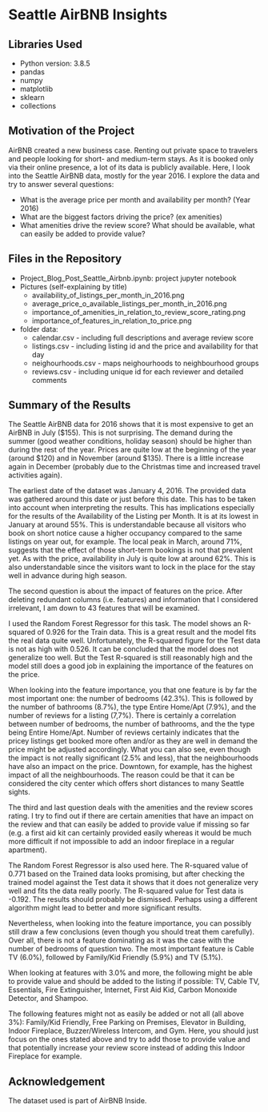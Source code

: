 # Seattle AirBNB Insights

## Libraries Used

* Python version: 3.8.5
* pandas
* numpy
* matplotlib
* sklearn
* collections

## Motivation of the Project

AirBNB created a new business case. Renting out private space to travelers and people looking for short- and medium-term stays. As it is booked only via their online presence, a lot of its data is publicly available. Here, I look into the Seattle AirBNB data, mostly for the year 2016. I explore the data and try to answer several questions:

* What is the average price per month and availability per month? (Year 2016)
* What are the biggest factors driving the price? (ex amenities)
* What amenities drive the review score? What should be available, what can easily be added to provide value?

## Files in the Repository

* Project_Blog_Post_Seattle_Airbnb.ipynb: project jupyter notebook
* Pictures (self-explaining by title)
    * availability_of_listings_per_month_in_2016.png
    * average_price_o_available_listings_per_month_in_2016.png
    * importance_of_amenities_in_relation_to_review_score_rating.png
    * importance_of_features_in_relation_to_price.png
* folder data:
    * calendar.csv - including full descriptions and average review score
    * listings.csv - including listing id and the price and availability for that day
    * neighourhoods.csv - maps neighourhoods to neighbourhood groups
    * reviews.csv - including unique id for each reviewer and detailed comments

## Summary of the Results

The Seattle AirBNB data for 2016 shows that it is most expensive to get an AirBNB in July (\$155). This is not surprising. The demand during the summer (good weather conditions, holiday season) should be higher than during the rest of the year. Prices are quite low at the beginning of the year (around \$120) and in November (around \$135). There is a little increase again in December (probably due to the Christmas time and increased travel activities again).

The earliest date of the dataset was January 4, 2016. The provided data was gathered around this date or just before this date. This has to be taken into account when interpreting the results. This has implications especially for the results of the Availability of the Listing per Month. It is at its lowest in January at around 55%. This is understandable because all visitors who book on short notice cause a higher occupancy compared to the same listings on year out, for example. The local peak in March, around 71%, suggests that the effect of those short-term bookings is not that prevalent yet. As with the price, availability in July is quite low at around 62%. This is also understandable since the visitors want to lock in the place for the stay well in advance during high season.

The second question is about the impact of features on the price. After deleting redundant columns (i.e. features) and information that I considered irrelevant, I am down to 43 features that will be examined.

I used the Random Forest Regressor for this task. The model shows an R-squared of 0.926 for the Train data. This is a great result and the model fits the real data quite well. Unfortunately, the R-squared figure for the Test data is not as high with 0.526. It can be concluded that the model does not generalize too well. But the Test R-squared is still reasonably high and the model still does a good job in explaining the importance of the features on the price.

When looking into the feature importance, you that one feature is by far the most important one: the number of bedrooms (42.3%). This is followed by the number of bathrooms (8.7%), the type Entire Home/Apt (7.9%), and the number of reviews for a listing (7,7%). There is certainly a correlation between number of bedrooms, the number of bathrooms, and the the type being Entire Home/Apt. Number of reviews certainly indicates that the pricey listings get booked more often and/or as they are well in demand the price might be adjusted accordingly. What you can also see, even though the impact is not really significant (2.5% and less), that the neighbourhoods have also an impact on the price. Downtown, for example, has the highest impact of all the neighbourhoods. The reason could be that it can be considered the city center which offers short distances to many Seattle sights.

The third and last question deals with the amenities and the review scores rating. I try to find out if there are certain amenities that have an impact on the review and that can easily be added to provide value if missing so far (e.g. a first aid kit can certainly provided easily whereas it would be much more difficult if not impossible to add an indoor fireplace in a regular apartment).

The Random Forest Regressor is also used here. The R-squared value of 0.771 based on the Trained data looks promising, but after checking the trained model against the Test data it shows that it does not generalize very well and fits the data really poorly. The R-squared value for Test data is -0.192. The results should probably be dismissed. Perhaps using a different algorithm might lead to better and more significant results.

Nevertheless, when looking into the feature importance, you can possibly still draw a few conclusions (even though you should treat them carefully). Over all, there is not a feature dominating as it was the case with the number of bedrooms of question two. The most important feature is Cable TV (6.0%), followed by Family/Kid Friendly (5.9%) and TV (5.1%).

When looking at features with 3.0% and more, the following might be able to provide value and should be added to the listing if possible: TV, Cable TV, Essentials, Fire Extinguisher, Internet, First Aid Kid, Carbon Monoxide Detector, and Shampoo.

The following features might not as easily be added or not all (all above 3%): Family/Kid Friendly, Free Parking on Premises, Elevator in Building, Indoor Fireplace, Buzzer/Wireless Intercom, and Gym. Here, you should just focus on the ones stated above and try to add those to provide value and that potentially increase your review score instead of adding this Indoor Fireplace for example.

## Acknowledgement

The dataset used is part of AirBNB Inside.
